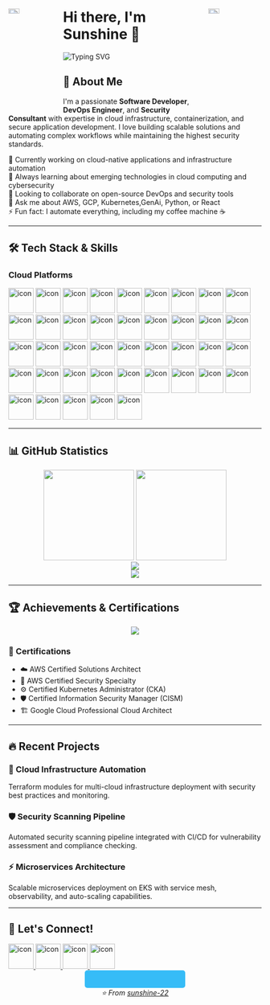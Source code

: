 <div><img align="left" src="https://user-images.githubusercontent.com/65187002/144930161-2f783401-8d27-4fdf-a2f7-cc0ba32f1f1f.gif" width="21%" height="5%" style="display:inline;">
<img align="right" src="https://user-images.githubusercontent.com/65187002/144930161-2f783401-8d27-4fdf-a2f7-cc0ba32f1f1f.gif" width="21%" height ="5%"style="display:inline;">

# Hi there, I'm Sunshine 👋

<div>
  <img src="https://readme-typing-svg.herokuapp.com?font=Fira+Code&size=30&duration=3000&pause=1000&color=36BCF7&center=true&vCenter=true&width=600&lines=Software+Developer;DevOps+Engineer;Security+Consultant;Cloud+Architect" alt="Typing SVG" />
</div>

## 🚀 About Me

I'm a passionate **Software Developer**, **DevOps Engineer**, and **Security Consultant** with expertise in cloud infrastructure, containerization, and secure application development. I love building scalable solutions and automating complex workflows while maintaining the highest security standards.

🔭 Currently working on cloud-native applications and infrastructure automation  
🌱 Always learning about emerging technologies in cloud computing and cybersecurity  
👯 Looking to collaborate on open-source DevOps and security tools  
💬 Ask me about AWS, GCP, Kubernetes,GenAi, Python, or React  
⚡ Fun fact: I automate everything, including my coffee machine ☕

---

## 🛠️ Tech Stack & Skills

### Cloud Platforms

<div>
   <img src="https://techstack-generator.vercel.app/aws-icon.svg" alt="icon" width="50" height="50" />
    <img src="https://www.svgrepo.com/show/448223/gcp.svg" alt="icon" width="50" height="50" />
    <img src="https://www.svgrepo.com/show/448271/azure-devops.svg" alt="icon" width="50" height="50" />
    <img src="https://www.svgrepo.com/show/452091/python.svg" alt="icon" width="50" height="50" />
   <img src="https://www.svgrepo.com/show/452234/java.svg" alt="icon" width="50" height="50" />
   <img src="https://www.svgrepo.com/show/373632/go.svg" alt="icon" width="50" height="50" />
   <img src="https://www.svgrepo.com/show/452045/js.svg" alt="icon" width="50" height="50" />
    <img src="https://www.sabarish.in/_next/image?url=%2F_next%2Fstatic%2Fmedia%2Ffastapi.52499f35.svg&w=384&q=75" alt="icon" width="50" height="50" />
    <img src="https://www.sabarish.in/_next/image?url=%2F_next%2Fstatic%2Fmedia%2Fflutter.a0050538.svg&w=384&q=75" alt="icon" width="50" height="50" />
    <img src="https://www.sabarish.in/_next/image?url=%2F_next%2Fstatic%2Fmedia%2Ftypescript.37aa8d5d.svg&w=384&q=75" alt="icon" width="50" height="50" />
    <img src="https://www.sabarish.in/_next/image?url=%2F_next%2Fstatic%2Fmedia%2Fscala.f63b99d5.svg&w=384&q=75" alt="icon" width="50" height="50" />
    <img src="https://www.sabarish.in/_next/image?url=%2F_next%2Fstatic%2Fmedia%2Fdjango.84b4d19c.svg&w=384&q=75" alt="icon" width="50" height="50" />
     <img src="https://www.svgrepo.com/show/452092/react.svg" alt="icon" width="50" height="50" />
   <img src="https://www.svgrepo.com/show/452202/figma.svg" alt="icon" width="50" height="50" />
   <img src="https://www.svgrepo.com/show/342062/next-js.svg" alt="icon" width="50" height="50" />
      <img src="https://www.svgrepo.com/show/452228/html-5.svg" alt="icon" width="50" height="50" />
         <img src="https://www.svgrepo.com/show/374067/scss2.svg" alt="icon" width="50" height="50" />
         <img src="https://www.svgrepo.com/show/374118/tailwind.svg" alt="icon" width="50" height="50" />
          <img src="https://techstack-generator.vercel.app/docker-icon.svg" alt="icon" width="50" height="50" />
   <img src="https://techstack-generator.vercel.app/kubernetes-icon.svg" alt="icon" width="50" height="50" />
   <img src="https://techstack-generator.vercel.app/nginx-icon.svg" alt="icon" width="50" height="50" />
       <img src="https://www.svgrepo.com/show/374122/terraform.svg" alt="icon" width="50" height="50" />
   <img src="https://www.svgrepo.com/show/373505/circleci.svg" alt="icon" width="50" height="50" />
  <img src="https://www.svgrepo.com/show/448216/consul.svg" alt="icon" width="50" height="50" />
    <img src="https://www.svgrepo.com/show/448270/aws-s3.svg" alt="icon" width="50" height="50" />
    <img src="https://www.svgrepo.com/show/353454/aws-iam.svg" alt="icon" width="50" height="50" />
    <img src="https://www.svgrepo.com/show/353458/aws-rds.svg" alt="icon" width="50" height="50" />
        <img src="https://www.sabarish.in/_next/image?url=%2F_next%2Fstatic%2Fmedia%2Fkubernetes.a2a5f445.svg&w=384&q=75" alt="icon" width="50" height="50" />
            <img src="https://www.sabarish.in/_next/image?url=%2F_next%2Fstatic%2Fmedia%2Fjenkins.69e53270.svg&w=384&q=75" alt="icon" width="50" height="50" />
            <img src="https://www.svgrepo.com/show/353829/grafana.svg" alt="icon" width="50" height="50" />
   <img src="https://www.svgrepo.com/show/377840/wireshark.svg" alt="icon" width="50" height="50" />
   <img src="https://www.svgrepo.com/show/448628/splunk.svg" alt="icon" width="50" height="50" />
     <img src="https://www.svgrepo.com/show/354202/postman-icon.svg" alt="icon" width="50" height="50" />
   <img src="https://www.svgrepo.com/show/353380/airflow.svg" alt="icon" width="50" height="50" />
   <img src="https://www.svgrepo.com/show/512317/github-142.svg" alt="icon" width="50" height="50" />
      <img src="https://www.sabarish.in/_next/image?url=%2F_next%2Fstatic%2Fmedia%2Ffirebase.3dec0b45.svg&w=384&q=75" alt="icon" width="50" height="50" />
         <img src="https://www.sabarish.in/_next/image?url=%2F_next%2Fstatic%2Fmedia%2Fapache.ef53da74.svg&w=384&q=75" alt="icon" width="50" height="50" />
             <img src="https://www.svgrepo.com/show/354200/postgresql.svg" alt="icon" width="50" height="50" />
   <img src="https://www.svgrepo.com/show/303251/mysql-logo.svg" alt="icon" width="50" height="50" />
   <img src="https://www.svgrepo.com/show/331488/mongodb.svg" alt="icon" width="50" height="50" />
     <img src="https://www.svgrepo.com/show/400746/snowflake.svg" alt="icon" width="50" height="50" />
</div>

---

## 📊 GitHub Statistics

<div align="center">
  <img height="180em" src="https://github-readme-stats.vercel.app/api?username=sunshine-22&show_icons=true&theme=tokyonight&include_all_commits=true&count_private=true"/>
  <img height="180em" src="https://github-readme-stats.vercel.app/api/top-langs/?username=sunshine-22&layout=compact&langs_count=8&theme=tokyonight"/>
</div>

<div align="center">
  <img src="https://github-readme-streak-stats.herokuapp.com?user=sunshine-22&theme=tokyonight&hide_border=true" />
</div>

<div align="center">
  <img src="https://github-readme-activity-graph.vercel.app/graph?username=sunshine-22&theme=tokyo-night&hide_border=true&area=true" />
</div>

---

## 🏆 Achievements & Certifications

<div align="center">
  <img src="https://github-profile-trophy.vercel.app/?username=sunshine-22&theme=tokyonight&no-frame=true&row=1&column=6" />
</div>

### 🎯 Certifications

- ☁️ AWS Certified Solutions Architect
- 🔐 AWS Certified Security Specialty
- ⚙️ Certified Kubernetes Administrator (CKA)
- 🛡️ Certified Information Security Manager (CISM)
- 🏗️ Google Cloud Professional Cloud Architect

---

## 🔥 Recent Projects

### 🚀 Cloud Infrastructure Automation

Terraform modules for multi-cloud infrastructure deployment with security best practices and monitoring.

### 🛡️ Security Scanning Pipeline

Automated security scanning pipeline integrated with CI/CD for vulnerability assessment and compliance checking.

### ⚡ Microservices Architecture

Scalable microservices deployment on EKS with service mesh, observability, and auto-scaling capabilities.

---

## 🤝 Let's Connect!

<div>
  <a href="https://linkedin.com/in/sunshine-22">
   <img src="https://www.svgrepo.com/show/448234/linkedin.svg" alt="icon" width="50" height="50" />
    
  </a>
  <a href="https://twitter.com/sunshine_22">
   <img src="https://www.svgrepo.com/show/452123/twitter.svg" alt="icon" width="50" height="50" />
    
  </a>
  <a href="mailto:tsabarishkumar@gmail.com">
   <img src="https://www.svgrepo.com/show/349378/gmail.svg" alt="icon" width="50" height="50" />
  </a>
  <a href="https://sabarish.in">
    <img src="https://www.svgrepo.com/show/514333/web-page.svg" alt="icon" width="50" height="50" />
  </a>
</div>

<div align="center">
  <svg width="200" height="35" xmlns="http://www.w3.org/2000/svg">
    <rect width="200" height="35" rx="5" fill="#36BCF7"/>
  </svg>
</div>
<div align="center">
  <i>⭐️ From <a href="https://github.com/sunshine-22">sunshine-22</a></i>
</div>
